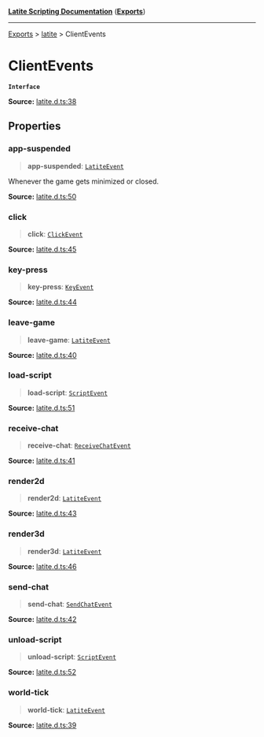 [**Latite Scripting Documentation**](../../README.md) ([**Exports**](../../exports.md))

---

[Exports](../../exports.md) > [latite](../index.md) > ClientEvents

# ClientEvents

**`Interface`**

**Source:** [latite.d.ts:38](https://github.com/LatiteScripting/latitescripting.github.io/blob/d4523bf/definitions/latite.d.ts#L38)

## Properties

### app-suspended

> **app-suspended**: [`LatiteEvent`](interface.LatiteEvent.md)

Whenever the game gets minimized or closed.

**Source:** [latite.d.ts:50](https://github.com/LatiteScripting/latitescripting.github.io/blob/d4523bf/definitions/latite.d.ts#L50)

### click

> **click**: [`ClickEvent`](interface.ClickEvent.md)

**Source:** [latite.d.ts:45](https://github.com/LatiteScripting/latitescripting.github.io/blob/d4523bf/definitions/latite.d.ts#L45)

### key-press

> **key-press**: [`KeyEvent`](interface.KeyEvent.md)

**Source:** [latite.d.ts:44](https://github.com/LatiteScripting/latitescripting.github.io/blob/d4523bf/definitions/latite.d.ts#L44)

### leave-game

> **leave-game**: [`LatiteEvent`](interface.LatiteEvent.md)

**Source:** [latite.d.ts:40](https://github.com/LatiteScripting/latitescripting.github.io/blob/d4523bf/definitions/latite.d.ts#L40)

### load-script

> **load-script**: [`ScriptEvent`](interface.ScriptEvent.md)

**Source:** [latite.d.ts:51](https://github.com/LatiteScripting/latitescripting.github.io/blob/d4523bf/definitions/latite.d.ts#L51)

### receive-chat

> **receive-chat**: [`ReceiveChatEvent`](interface.ReceiveChatEvent.md)

**Source:** [latite.d.ts:41](https://github.com/LatiteScripting/latitescripting.github.io/blob/d4523bf/definitions/latite.d.ts#L41)

### render2d

> **render2d**: [`LatiteEvent`](interface.LatiteEvent.md)

**Source:** [latite.d.ts:43](https://github.com/LatiteScripting/latitescripting.github.io/blob/d4523bf/definitions/latite.d.ts#L43)

### render3d

> **render3d**: [`LatiteEvent`](interface.LatiteEvent.md)

**Source:** [latite.d.ts:46](https://github.com/LatiteScripting/latitescripting.github.io/blob/d4523bf/definitions/latite.d.ts#L46)

### send-chat

> **send-chat**: [`SendChatEvent`](interface.SendChatEvent.md)

**Source:** [latite.d.ts:42](https://github.com/LatiteScripting/latitescripting.github.io/blob/d4523bf/definitions/latite.d.ts#L42)

### unload-script

> **unload-script**: [`ScriptEvent`](interface.ScriptEvent.md)

**Source:** [latite.d.ts:52](https://github.com/LatiteScripting/latitescripting.github.io/blob/d4523bf/definitions/latite.d.ts#L52)

### world-tick

> **world-tick**: [`LatiteEvent`](interface.LatiteEvent.md)

**Source:** [latite.d.ts:39](https://github.com/LatiteScripting/latitescripting.github.io/blob/d4523bf/definitions/latite.d.ts#L39)
